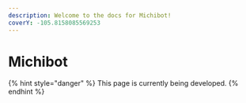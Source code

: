 ```yaml
---
description: Welcome to the docs for Michibot!
coverY: -105.8158085569253
---
```


# Michibot

{% hint style="danger" %}
This page is currently being developed.
{% endhint %}
